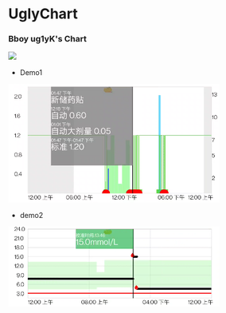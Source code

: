 # UglyChart
### Bboy ug1yK's Chart 

[![](https://jitpack.io/v/mhgd3250905/UglyChart.svg)](https://jitpack.io/#mhgd3250905/UglyChart)



- Demo1

![image-20230920203328452](README.assets/image-20230920203328452.png)





- demo2

![image-20230920203356459](README.assets/image-20230920203356459.png)


